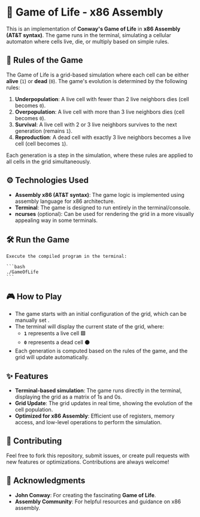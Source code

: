 # 🧬 Game of Life - x86 Assembly

This is an implementation of **Conway's Game of Life** in **x86 Assembly (AT&T syntax)**. The game runs in the terminal, simulating a cellular automaton where cells live, die, or multiply based on simple rules.

## 📜 Rules of the Game

The Game of Life is a grid-based simulation where each cell can be either **alive** (`1`) or **dead** (`0`). The game's evolution is determined by the following rules:

1. **Underpopulation**: A live cell with fewer than 2 live neighbors dies (cell becomes `0`).
2. **Overpopulation**: A live cell with more than 3 live neighbors dies (cell becomes `0`).
3. **Survival**: A live cell with 2 or 3 live neighbors survives to the next generation (remains `1`).
4. **Reproduction**: A dead cell with exactly 3 live neighbors becomes a live cell (cell becomes `1`).

Each generation is a step in the simulation, where these rules are applied to all cells in the grid simultaneously.

## ⚙️ Technologies Used

- **Assembly x86 (AT&T syntax)**: The game logic is implemented using assembly language for x86 architecture.
- **Terminal**: The game is designed to run entirely in the terminal/console.
- **ncurses** (optional): Can be used for rendering the grid in a more visually appealing way in some terminals.

## 🛠️ Run the Game

    Execute the compiled program in the terminal:

    ```bash
    ./GameOfLife
    ```

## 🎮 How to Play

- The game starts with an initial configuration of the grid, which can be manually set .
- The terminal will display the current state of the grid, where:
    - **`1`** represents a live cell 🟩
    - **`0`** represents a dead cell ⚫
- Each generation is computed based on the rules of the game, and the grid will update automatically.

## ✨ Features

- **Terminal-based simulation**: The game runs directly in the terminal, displaying the grid as a matrix of 1s and 0s.
- **Grid Update**: The grid updates in real time, showing the evolution of the cell population.
- **Optimized for x86 Assembly**: Efficient use of registers, memory access, and low-level operations to perform the simulation.

## 🤝 Contributing

Feel free to fork this repository, submit issues, or create pull requests with new features or optimizations. Contributions are always welcome!

## 🙌 Acknowledgments

- **John Conway**: For creating the fascinating **Game of Life**.
- **Assembly Community**: For helpful resources and guidance on x86 assembly.

